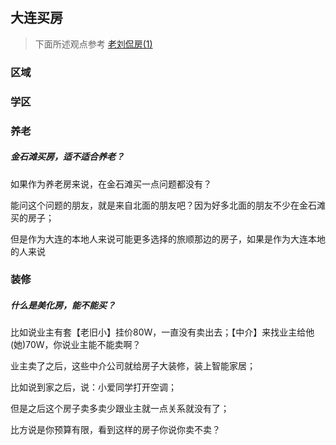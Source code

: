 ## 大连买房

> 下面所述观点参考 [老刘侃房(1)](https://space.bilibili.com/387759809)

### 区域

### 学区

### 养老

##### 金石滩买房，适不适合养老？

如果作为养老房来说，在金石滩买一点问题都没有？

能问这个问题的朋友，就是来自北面的朋友吧？因为好多北面的朋友不少在金石滩买的房子；

但是作为大连的本地人来说可能更多选择的旅顺那边的房子，如果是作为大连本地的人来说	

### 装修

##### 什么是美化房，能不能买？

比如说业主有套【老旧小】挂价80W，一直没有卖出去；【中介】来找业主给他(她)70W，你说业主能不能卖啊？

业主卖了之后，这些中介公司就给房子大装修，装上智能家居；

比如说到家之后，说：小爱同学打开空调；

但是之后这个房子卖多卖少跟业主就一点关系就没有了；

比方说是你预算有限，看到这样的房子你说你卖不卖？







